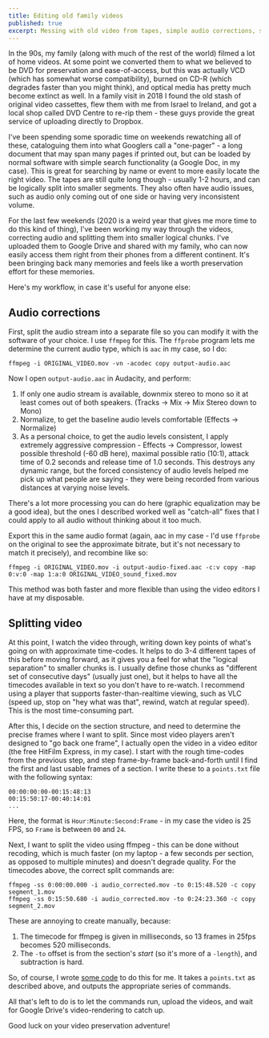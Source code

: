 ```yaml
---
title: Editing old family videos
published: true
excerpt: Messing with old video from tapes, simple audio corrections, splitting and organizing for the family's benefit.
---
```


In the 90s, my family (along with much of the rest of the world) filmed a lot of home videos. At some point we converted them to what we believed to be DVD for preservation and ease-of-access, but this was actually VCD (which has somewhat worse compatibility), burned on CD-R (which degrades faster than you might think), and optical media has pretty much become extinct as well. In a family visit in 2018 I found the old stash of original video cassettes, flew them with me from Israel to Ireland, and got a local shop called DVD Centre to re-rip them - these guys provide the great service of uploading directly to Dropbox.

I've been spending some sporadic time on weekends rewatching all of these, cataloguing them into what Googlers call a "one-pager" - a long document that may span many pages if printed out, but can be loaded by normal software with simple search functionality (a Google Doc, in my case). This is great for searching by name or event to more easily locate the right video. The tapes are still quite long though - usually 1-2 hours, and can be logically split into smaller segments. They also often have audio issues, such as audio only coming out of one side or having very inconsistent volume.

For the last few weekends (2020 is a weird year that gives me more time to do this kind of thing), I've been working my way through the videos, correcting audio and splitting them into smaller logical chunks. I've uploaded them to Google Drive and shared with my family, who can now easily access them right from their phones from a different continent. It's been bringing back many memories and feels like a worth preservation effort for these memories.

Here's my workflow, in case it's useful for anyone else:

## Audio corrections

First, split the audio stream into a separate file so you can modify it with the software of your choice. I use `ffmpeg` for this. The `ffprobe` program lets me determine the current audio type, which is `aac` in my case, so I do:

```
ffmpeg -i ORIGINAL_VIDEO.mov -vn -acodec copy output-audio.aac
```

Now I open `output-audio.aac` in Audacity, and perform:

1. If only one audio stream is available, downmix stereo to mono so it at least comes out of both speakers. (Tracks -> Mix -> Mix Stereo down to Mono)
2. Normalize, to get the baseline audio levels comfortable (Effects -> Normalize)
3. As a personal choice, to get the audio levels consistent, I apply extremely aggressive compression - Effects -> Compressor, lowest possible threshold (-60 dB here), maximal possible ratio (10:1), attack time of 0.2 seconds and release time of 1.0 seconds. This destroys any dynamic range, but the forced consistency of audio levels helped me pick up what people are saying - they were being recorded from various distances at varying noise levels.

There's a lot more processing you can do here (graphic equalization may be a good idea), but the ones I described worked well as "catch-all" fixes that I could apply to all audio without thinking about it too much.

Export this in the same audio format (again, aac in my case - I'd use `ffprobe` on the original to see the approximate bitrate, but it's not necessary to match it precisely), and recombine like so:

```
ffmpeg -i ORIGINAL_VIDEO.mov -i output-audio-fixed.aac -c:v copy -map 0:v:0 -map 1:a:0 ORIGINAL_VIDEO_sound_fixed.mov
```

This method was both faster and more flexible than using the video editors I have at my disposable.

## Splitting video

At this point, I watch the video through, writing down key points of what's going on with approximate time-codes. It helps to do 3-4 different tapes of this before moving forward, as it gives you a feel for what the "logical separation" to smaller chunks is. I usually define those chunks as "different set of consecutive days" (usually just one), but it helps to have all the timecodes available in text so you don't have to re-watch. I recommend using a player that supports faster-than-realtime viewing, such as VLC (speed up, stop on "hey what was that", rewind, watch at regular speed). This is the most time-consuming part.

After this, I decide on the section structure, and need to determine the precise frames where I want to split. Since most video players aren't designed to "go back one frame", I actually open the video in a video editor (the free HitFilm Express, in my case). I start with the rough time-codes from the previous step, and step frame-by-frame back-and-forth until I find the first and last usable frames of a section. I write these to a `points.txt` file with the following syntax:

```
00:00:00:00-00:15:48:13
00:15:50:17-00:40:14:01
...
```

Here, the format is `Hour:Minute:Second:Frame` - in my case the video is 25 FPS, so `Frame` is between `00` and `24`.

Next, I want to split the video using ffmpeg - this can be done without recoding, which is much faster (on my laptop - a few seconds per section, as opposed to multiple minutes) and doesn't degrade quality. For the timecodes above, the correct split commands are:

```
ffmpeg -ss 0:00:00.000 -i audio_corrected.mov -to 0:15:48.520 -c copy segment_1.mov
ffmpeg -ss 0:15:50.680 -i audio_corrected.mov -to 0:24:23.360 -c copy segment_2.mov
```

These are annoying to create manually, because:

1. The timecode for ffmpeg is given in milliseconds, so 13 frames in 25fps becomes 520 milliseconds.
2. The `-to` offset is from the section's *start* (so it's more of a `-length`), and subtraction is hard.

So, of course, I wrote [some code](https://github.com/lutzky/splitpoints) to do this for me. It takes a `points.txt` as described above, and outputs the appropriate series of commands.

All that's left to do is to let the commands run, upload the videos, and wait for Google Drive's video-rendering to catch up.

Good luck on your video preservation adventure!
